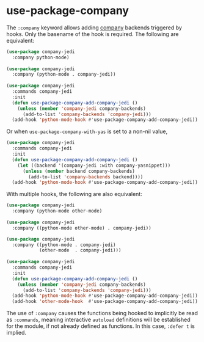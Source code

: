 # use-package-company

The `:company` keyword allows adding 
[company](https://github.com/company-mode/company-mode) backends triggered
by hooks. Only the basename of the hook is required. The following are equivalent:

```lisp
(use-package company-jedi
  :company python-mode)
  
(use-package company-jedi
  :company (python-mode . company-jedi))
  
(use-package company-jedi
  :commands company-jedi
  :init
  (defun use-package-company-add-company-jedi ()
    (unless (member 'company-jedi company-backends)
	  (add-to-list 'company-backends 'company-jedi)))
  (add-hook 'python-mode-hook #'use-package-company-add-company-jedi))
```

Or when `use-package-company-with-yas` is set to a non-nil value, 

```lisp
(use-package company-jedi
  :commands company-jedi
  :init
  (defun use-package-company-add-company-jedi ()
    (let ((backend '(company-jedi :with company-yasnippet)))
      (unless (member backend company-backends)
	    (add-to-list 'company-backends backend))))
  (add-hook 'python-mode-hook #'use-package-company-add-company-jedi))
```

With multiple hooks, the following are also equivalent:

```lisp
(use-package company-jedi
  :company (python-mode other-mode)
  
(use-package company-jedi
  :company ((python-mode other-mode) . company-jedi))

(use-package company-jedi
  :company ((python-mode . company-jedi)
            (other-mode  . company-jedi)))
  
(use-package company-jedi
  :commands company-jedi
  :init
  (defun use-package-company-add-company-jedi ()
    (unless (member 'company-jedi company-backends)
	  (add-to-list 'company-backends 'company-jedi)))
  (add-hook 'python-mode-hook #'use-package-company-add-company-jedi))
  (add-hook 'other-mode-hook  #'use-package-company-add-company-jedi))
```

The use of `:company` causes the functions being hooked to implicitly be read
as `:commands`, meaning interactive `autoload` definitions will be established for the
module, if not already defined as functions. In this case, `:defer t` is implied.
